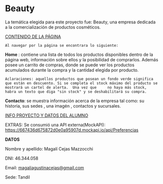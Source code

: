 # Beauty

  La temática elegida para este proyecto fue: Beauty, una empresa dedicada a la comercialización de productos cosméticos.

<ins>CONTENIDO DE LA PÁGINA </ins>

    Al navegar por la página se encontrara lo siguiente:

   **Home** : contiene una lista de todos los productos disponibles dentro de la página web, información sobre ellos y la posibilidad de comprarlos. Además posee un carrito de compras,       donde se puede ver los productos acumulados durante la compra y la cantidad elegida por producto.

    Aclaraciones: aquellos productos que posean un fondo verde significa que están en descuento. Si se completa el stock máximo del producto se mostrará un cartel de alerta.  Una vez que     no haya más stock, habra un texto que diga "sin stock" y se deshabilitará su compra.

   **Contacto**: se muestra información acerca de la empresa tal como: su historia, sus sedes , una imagén , contactos y sucursales.



<ins>INFO PROYECTO Y DATOS DEL ALUMNO </ins>

  EXTRAS: Se consumió una API externa(MockAPI): https://667436d675872d0e0a95907d.mockapi.io/api/Preferencias


  **DATOS**
  
   Nombre y apellido: Magalí Cejas Mazzocchi
   
   DNI: 46.344.058
   
   Email: magaliagustinacejas@gmail.com
   
   Sede: Tandil








